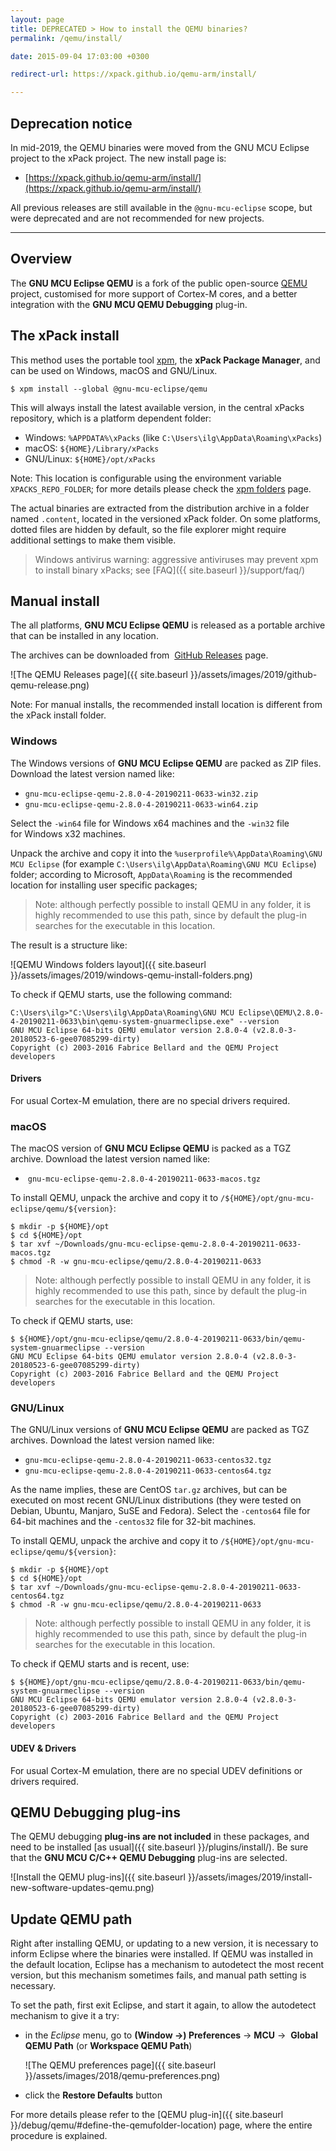 ```yaml
---
layout: page
title: DEPRECATED > How to install the QEMU binaries?
permalink: /qemu/install/

date: 2015-09-04 17:03:00 +0300

redirect-url: https://xpack.github.io/qemu-arm/install/

---
```


## Deprecation notice

In mid-2019, the QEMU binaries were moved from the GNU MCU Eclipse
project to the xPack project. The new install page is:

* [https://xpack.github.io/qemu-arm/install/](https://xpack.github.io/qemu-arm/install/)

All previous releases are still available in the `@gnu-mcu-eclipse` scope,
but were deprecated and are not recommended for new projects.

___

## Overview

The **GNU MCU Eclipse QEMU** is a fork of the public open-source 
[QEMU](https://www.qemu.org) project, customised for more support of 
Cortex-M cores, and a better integration with the 
**GNU MCU QEMU Debugging** plug-in.

## The xPack install 

This method uses the portable tool [xpm](https://www.npmjs.com/package/xpm), 
the **xPack Package Manager**, and can be used on Windows, macOS and GNU/Linux.

```console
$ xpm install --global @gnu-mcu-eclipse/qemu
```

This will always install the latest available version, in the central 
xPacks repository, which is a platform dependent folder:

* Windows: `%APPDATA%\xPacks` (like `C:\Users\ilg\AppData\Roaming\xPacks`)
* macOS: `${HOME}/Library/xPacks`
* GNU/Linux: `${HOME}/opt/xPacks`

Note: This location is configurable using the environment variable 
`XPACKS_REPO_FOLDER`; for more details please check the 
[xpm folders](https://xpack.github.io/xpm/files/folders/) page.

The actual binaries are extracted from the distribution archive in a 
folder named `.content`, located in the versioned xPack folder. On some
platforms, dotted files are hidden by default, so the file explorer might
require additional settings to make them visible.

> Windows antivirus warning: aggressive antiviruses may prevent
  xpm to install binary xPacks; see [FAQ]({{ site.baseurl }}/support/faq/)

## Manual install

The all platforms, **GNU MCU Eclipse QEMU** is released as a portable 
archive that can be installed in any location.

The archives can be downloaded from 
[GitHub Releases](https://github.com/gnu-mcu-eclipse/qemu/releases) page.

![The QEMU Releases page]({{ site.baseurl }}/assets/images/2019/github-qemu-release.png)

Note: For manual installs, the recommended install location is different from
the xPack install folder.

### Windows

The Windows versions of **GNU MCU Eclipse QEMU** are packed as ZIP files. 
Download the latest version named like:

- `gnu-mcu-eclipse-qemu-2.8.0-4-20190211-0633-win32.zip`
- `gnu-mcu-eclipse-qemu-2.8.0-4-20190211-0633-win64.zip`

Select the `-win64` file for Windows x64 machines and the `-win32` file 
for Windows x32 machines.

Unpack the archive and copy it into the 
`%userprofile%\AppData\Roaming\GNU MCU Eclipse` (for example 
`C:\Users\ilg\AppData\Roaming\GNU MCU Eclipse`) folder; according 
to Microsoft, `AppData\Roaming` is the recommended location for installing 
user specific packages;

> Note: although perfectly possible to install QEMU in any folder, it 
is highly recommended to use this path, since by default the plug-in 
searches for the executable in this location.

The result is a structure like:

![QEMU Windows folders layout]({{ site.baseurl }}/assets/images/2019/windows-qemu-install-folders.png)

To check if QEMU starts, use the following command:

```console
C:\Users\ilg>"C:\Users\ilg\AppData\Roaming\GNU MCU Eclipse\QEMU\2.8.0-4-20190211-0633\bin\qemu-system-gnuarmeclipse.exe" --version
GNU MCU Eclipse 64-bits QEMU emulator version 2.8.0-4 (v2.8.0-3-20180523-6-gee07085299-dirty)
Copyright (c) 2003-2016 Fabrice Bellard and the QEMU Project developers
```

#### Drivers

For usual Cortex-M emulation, there are no special drivers required.

### macOS

The macOS version of **GNU MCU Eclipse QEMU** is packed as a TGZ archive. 
Download the latest version named like:

-  `gnu-mcu-eclipse-qemu-2.8.0-4-20190211-0633-macos.tgz`

To install QEMU, unpack the archive and copy it to 
`/${HOME}/opt/gnu-mcu-eclipse/qemu/${version}`:

```console
$ mkdir -p ${HOME}/opt
$ cd ${HOME}/opt
$ tar xvf ~/Downloads/gnu-mcu-eclipse-qemu-2.8.0-4-20190211-0633-macos.tgz
$ chmod -R -w gnu-mcu-eclipse/qemu/2.8.0-4-20190211-0633
```

> Note: although perfectly possible to install QEMU in any folder, it is 
highly recommended to use this path, since by default the plug-in searches 
for the executable in this location.

To check if QEMU starts, use:

```console
$ ${HOME}/opt/gnu-mcu-eclipse/qemu/2.8.0-4-20190211-0633/bin/qemu-system-gnuarmeclipse --version
GNU MCU Eclipse 64-bits QEMU emulator version 2.8.0-4 (v2.8.0-3-20180523-6-gee07085299-dirty)
Copyright (c) 2003-2016 Fabrice Bellard and the QEMU Project developers
```

### GNU/Linux

The GNU/Linux versions of **GNU MCU Eclipse QEMU** are packed as TGZ 
archives. Download the latest version named like:

- `gnu-mcu-eclipse-qemu-2.8.0-4-20190211-0633-centos32.tgz`
- `gnu-mcu-eclipse-qemu-2.8.0-4-20190211-0633-centos64.tgz`

As the name implies, these are CentOS `tar.gz` archives, but can be 
executed on most recent GNU/Linux distributions (they were tested on 
Debian, Ubuntu, Manjaro, SuSE and Fedora). Select the `-centos64` file 
for 64-bit machines and the `-centos32` file for 32-bit machines.

To install QEMU, unpack the archive and copy it to  `/${HOME}/opt/gnu-mcu-eclipse/qemu/${version}`:

```console
$ mkdir -p ${HOME}/opt
$ cd ${HOME}/opt
$ tar xvf ~/Downloads/gnu-mcu-eclipse-qemu-2.8.0-4-20190211-0633-centos64.tgz
$ chmod -R -w gnu-mcu-eclipse/qemu/2.8.0-4-20190211-0633
```

> Note: although perfectly possible to install QEMU in any folder, it is 
highly recommended to use this path, since by default the plug-in searches 
for the executable in this location.

To check if QEMU starts and is recent, use:

```console
$ ${HOME}/opt/gnu-mcu-eclipse/qemu/2.8.0-4-20190211-0633/bin/qemu-system-gnuarmeclipse --version
GNU MCU Eclipse 64-bits QEMU emulator version 2.8.0-4 (v2.8.0-3-20180523-6-gee07085299-dirty)
Copyright (c) 2003-2016 Fabrice Bellard and the QEMU Project developers
```

#### UDEV & Drivers

For usual Cortex-M emulation, there are no special UDEV definitions or 
drivers required.

## QEMU Debugging plug-ins

The QEMU debugging **plug-ins are not included** in these packages, and 
need to be installed [as usual]({{ site.baseurl }}/plugins/install/). 
Be sure that the **GNU MCU C/C++ QEMU Debugging** plug-ins are selected.

![Install the QEMU plug-ins]({{ site.baseurl }}/assets/images/2019/install-new-software-updates-qemu.png)

## Update QEMU path

Right after installing QEMU, or updating to a new version, it is necessary 
to inform Eclipse where the binaries were installed. If QEMU was installed 
in the default location, Eclipse has a mechanism to autodetect the most 
recent version, but this mechanism sometimes fails, and manual path 
setting is necessary.

To set the path, first exit Eclipse, and start it again, to allow the 
autodetect mechanism to give it a try:

* in the _Eclipse_ menu, go to **(Window →) Preferences** → **MCU** → 
**Global QEMU Path** (or **Workspace QEMU Path**)

  ![The QEMU preferences page]({{ site.baseurl }}/assets/images/2018/qemu-preferences.png)

* click the **Restore Defaults** button

For more details please refer to the 
[QEMU plug-in]({{ site.baseurl }}/debug/qemu/#define-the-qemufolder-location) 
page, where the entire procedure is explained.

